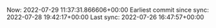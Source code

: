 Now: 2022-07-29 11:37:31.866606+00:00 Earliest commit since sync: 2022-07-28 19:42:17+00:00 Last sync: 2022-07-26 16:47:57+00:00

